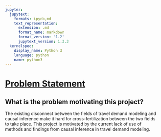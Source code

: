 ```yaml
---
jupyter:
  jupytext:
    formats: ipynb,md
    text_representation:
      extension: .md
      format_name: markdown
      format_version: '1.2'
      jupytext_version: 1.3.3
  kernelspec:
    display_name: Python 3
    language: python
    name: python3
---
```


# <ins>Problem Statement</ins>


## What is the problem motivating this project?

The existing disconnect between the fields of travel demand modeling and causal inference make it hard for cross-fertilization between the two fields to take place. This project is motivated by the current lack of use of methods and findings from causal inference in travel demand modeling.
